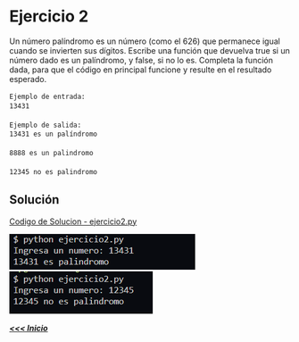 # **Ejercicio 2**

Un número palíndromo es un número (como el 626) que permanece igual cuando se invierten sus dígitos. 
Escribe una función que devuelva true si un número dado es un palíndromo, y false, si no lo es. 
Completa la función dada, para que el código en principal funcione y resulte en el resultado esperado. 

```bash
Ejemplo de entrada: 
13431 

Ejemplo de salida: 
13431 es un palíndromo

8888 es un palindromo

12345 no es palindromo
```

## **Solución**

[Codigo de Solucion - ejercicio2.py](ejercicio2.py)

![Codigo en Accion](./img/ejercicio2-1.png)
![Codigo en Accion](./img/ejercicio2-2.png)

[_**<<< Inicio**_ ](/README.md)